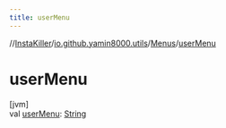 ```yaml
---
title: userMenu
---
```

//[InstaKiller](../../../index.html)/[io.github.yamin8000.utils](../index.html)/[Menus](index.html)/[userMenu](user-menu.html)



# userMenu



[jvm]\
val [userMenu](user-menu.html): [String](https://kotlinlang.org/api/latest/jvm/stdlib/kotlin/-string/index.html)




